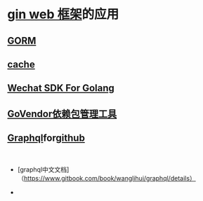 # [gin web 框架](https://github.com/ningskyer/gin-doc-cn#install)的应用


## [GORM](https://jasperxu.github.io/gorm-zh/)


## [cache](https://github.com/gin-contrib/cache)

## [Wechat SDK For Golang](https://github.com/sozimosi/wechat)

## [GoVendor依赖包管理工具](https://github.com/kardianos/govendor)

## [Graphql](https://segmentfault.com/a/1190000004586237)for[github](https://github.com/graphql-go/graphql)
   
   * [graphql中文文档]（https://www.gitbook.com/book/wanglihui/graphql/details）
   
   * 
